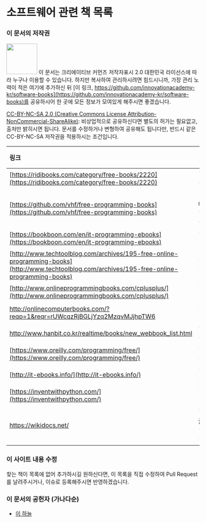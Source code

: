 # 소프트웨어 관련 책 목록

### 이 문서의 저작권 

<img src="https://mirrors.creativecommons.org/presskit/buttons/88x31/png/by-nc-sa.png" width="80px"></img> 
이 문서는 크리에이티브 커먼즈 저작자표시 2.0 대한민국 라이선스에 따라 
누구나 이용할 수 있습니다. 하지만 복사하여 관리하시려면 힘드시니까,
가장 관리 노력이 적은 여기에 추가하신 뒤 [이 링크, https://github.com/innovationacademy-kr/software-books](https://github.com/innovationacademy-kr/software-books)를 
공유하시어 한 곳에 모든 정보가 모여있게 해주시면 좋겠습니다. 

[CC-BY-NC-SA 2.0 (Creative Commons License Attribution-NonCommercial-ShareAlike)](https://creativecommons.org/licenses/by-nc-sa/2.0/): 
비상업적으로 공유하신다면 별도의 허가는 필요없고, 출처만 밝히시면 됩니다.
문서를 수정하거나 변형하여 공유해도 됩니다만, 반드시 같은 CC-BY-NC-SA
저작권을 적용하시는 조건입니다.

| 링크 | 언어 |
| :- | :-: |
| [https://ridibooks.com/category/free-books/2220](https://ridibooks.com/category/free-books/2220) | 한글 |
| [https://github.com/vhf/free-programming-books](https://github.com/vhf/free-programming-books) | 영어,한글 |
| [https://bookboon.com/en/it-programming-ebooks](https://bookboon.com/en/it-programming-ebooks) | 영어 |
| [http://www.techtoolblog.com/archives/195-free-online-programming-books](http://www.techtoolblog.com/archives/195-free-online-programming-books) | 영어 |
| [http://www.onlineprogrammingbooks.com/cplusplus/](http://www.onlineprogrammingbooks.com/cplusplus/) | 영어 |
| http://onlinecomputerbooks.com/?reqp=1&reqr=rUWcqzRjBGLjYzq2MzqvMJjhpTW6 | 영어 |
| http://www.hanbit.co.kr/realtime/books/new_webbook_list.html | 한글 |
| [https://www.oreilly.com/programming/free/](https://www.oreilly.com/programming/free/) | 영어 |
| [http://it-ebooks.info/](http://it-ebooks.info/) | 영어 |
| [https://inventwithpython.com/](https://inventwithpython.com/) | 영어 |
| https://wikidocs.net/ | 한글,영어 |

### 이 사이트 내용 수정

찾는 책이 목록에 없어 추가하시길 원하신다면,
이 목록을 직접 수정하여 Pull Request를 날려주시거나, 이슈로 등록해주시면 반영하겠습니다.

### 이 문서의 공헌자 (가나다순)

- [이 하늘](mailto:lee.haneul@gmail.com)